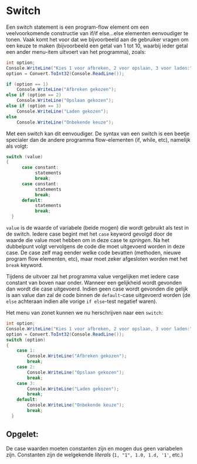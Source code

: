 # Switch

Een switch statement is een program-flow element om een veelvoorkomende constructie van if/if else...else elementen eenvoudiger te tonen. Vaak komt het voor dat we bijvoorbeeld aan de gebruiker vragen om een keuze te maken \(bijvoorbeeld een getal van 1 tot 10, waarbij ieder getal een ander menu-item uitvoert van het programma\), zoals:

```csharp
int option;
Console.WriteLine("Kies 1 voor afbreken, 2 voor opslaan, 3 voor laden:");
option = Convert.ToInt32(Console.ReadLine());

if (option == 1)
    Console.WriteLine("Afbreken gekozen");
else if (option == 2)
    Console.WriteLine("Opslaan gekozen");
else if (option == 3)
    Console.WriteLine("Laden gekozen");
else
    Console.WriteLine("Onbekende keuze");
```

Met een switch kan dit eenvoudiger. De syntax van een switch is een beetje specialer dan de andere programma flow-elementen \(if, while, etc\), namelijk als volgt:

```csharp
switch (value)
{
      case constant:
           statements
           break;
      case constant:
           statements
           break;
      default:
           statements
           break;
  }
```

`value` is de waarde of variabele \(beide mogen\) die wordt gebruikt als test in de switch. Iedere case begint met het `case` keyword gevolgd door de waarde die value moet hebben om in deze case te _springen_. Na het dubbelpunt volgt vervolgens de code die moet uitgevoerd worden in deze case. De case zelf mag eender welke code bevatten \(methoden, nieuwe program flow elementen, etc\), maar moet zeker afgesloten worden met het `break` keyword.

Tijdens de uitvoer zal het programma value vergelijken met iedere case constant van boven naar onder. Wanneer een gelijkheid wordt gevonden dan wordt die case uitgevoerd. Indien geen case wordt gevonden die gelijk is aan value dan zal de code binnen de `default`-case uitgevoerd worden \(de `else` achteraan indien alle vorige `if else`-test negatief waren\).

Het menu van zonet kunnen we nu herschrijven naar een `switch`:

```csharp
int option;
Console.WriteLine("Kies 1 voor afbreken, 2 voor opslaan, 3 voor laden:");
option = Convert.ToInt32(Console.ReadLine());
switch (option)
{
    case 1:
        Console.WriteLine("Afbreken gekozen");
        break;
    case 2:
        Console.WriteLine("Opslaan gekozen");
        break;
    case 3:
        Console.WriteLine("Laden gekozen");
        break;
    default:
        Console.WriteLine("Onbekende keuze");
        break;
  }
```

## Opgelet:

De case waarden moeten constanten zijn en mogen dus geen variabelen zijn. Constanten zijn de welgekende _literals_ \(`1, "1", 1.0, 1.d, '1'`, etc.\)

